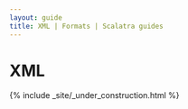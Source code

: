 ```yaml
---
layout: guide
title: XML | Formats | Scalatra guides
---
```


<div class="page-header">
  <h1>XML</h1>
</div>


{% include _site/_under_construction.html %}
